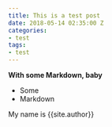```yaml
---
title: This is a test post
date: 2018-05-14 02:35:00 Z
categories:
- test
tags:
- test
---
```


**With some Markdown, baby**

- Some
- Markdown

My name is {{site.author}}